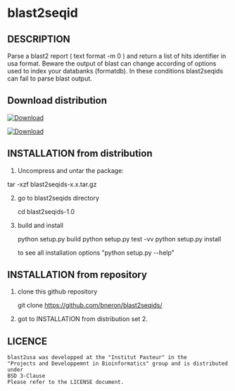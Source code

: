 blast2seqid
===========


DESCRIPTION
-----------
  
  Parse a blast2 report ( text format -m 0 ) and return a list of hits identifier
  in usa format.
  Beware the output of blast can change according of options used to index your
  databanks (formatdb). In these conditions blast2seqids can fail to parse blast output.

Download distribution
---------------------

 [ ![Download](https://api.bintray.com/packages/bneron/generic/blast2seqids/images/download.png) ](https://bintray.com/bneron/generic/blast2seqids/view)

 
[ ![Download](https://api.bintray.com/packages/bneron/generic/blast2seqids/images/download.png) ](https://bintray.com/bneron/generic/blast2seqids/_latestVersion)


INSTALLATION from distribution
-------------------------------

 1. Uncompress and untar the package:

   tar -xzf blast2seqids-x.x.tar.gz

 2. go to blast2seqids directory
 
    cd blast2seqids-1.0

3. build and install

    python setup.py build
    python setup.py test -vv
    python setup.py install

    to see all installation options "python setup.py --help"

INSTALLATION from repository
----------------------------
 
  1. clone this github repository
  
     git clone https://github.com/bneron/blast2seqids/      

  2. got to INSTALLATION from distribution set 2.

LICENCE
-------

    blast2usa was developped at the "Institut Pasteur" in the
    "Projects and Developpemnt in Bioinformatics" group and is distributed under 
    BSD 3-Clause
    Please refer to the LICENSE document.
